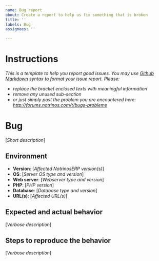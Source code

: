 ```yaml
---
name: Bug report
about: Create a report to help us fix something that is broken
title: ''
labels: Bug
assignees: ''

---
```


# Instructions
*This is a template to help you report good issues. You may use [Github Markdown](https://help.github.com/articles/getting-started-with-writing-and-formatting-on-github/) syntax to format your issue report.*
*Please:*
- *replace the bracket enclosed texts with meaningful information*
- *remove any unused sub-section*
- *or just simply post the problem you are encountered here: http://forums.notrinos.com/t/bugs-problems*


# Bug
[*Short description*]

## Environment
- **Version**: [*Affected NotrinosERP version(s)*]
- **OS**: [*Server OS type and version*]
- **Web server**: [*Webserver type and version*]
- **PHP**: [*PHP version*]
- **Database**: [*Database type and version*]
- **URL(s)**: [*Affected URL(s)*]

## Expected and actual behavior
[*Verbose description*]

## Steps to reproduce the behavior
[*Verbose description*]
